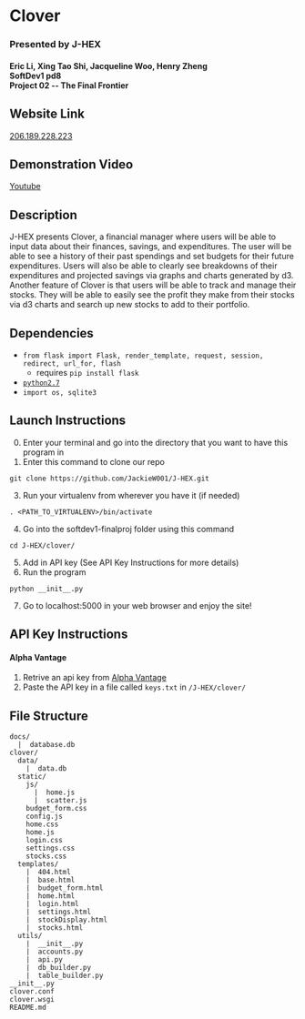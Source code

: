 # Clover
### Presented by J-HEX
#### Eric Li, Xing Tao Shi, Jacqueline Woo, Henry Zheng<br>SoftDev1 pd8<br>Project 02 -- The Final Frontier

## Website Link
[206.189.228.223](http://206.189.228.223)

## Demonstration Video
[Youtube](https://youtu.be/isq-uBGUVt4)

## Description
J-HEX presents Clover, a financial manager where users will be able to input data about their finances, savings, and expenditures. The user will be able to see a history of their past spendings and set budgets for their future expenditures. Users will also be able to clearly see breakdowns of their expenditures and projected savings via graphs and charts generated by d3. Another feature of Clover is that users will be able to track and manage their stocks. They will be able to easily see the profit they make from their stocks via d3 charts and search up new stocks to add to their portfolio.

## Dependencies
* `from flask import Flask, render_template, request, session, redirect, url_for, flash`
  * requires `pip install flask`
* [`python2.7`](https://www.python.org/download/releases/2.7/)
* `import os, sqlite3`

## Launch Instructions
0. Enter your terminal and go into the directory that you want to have this program in
2. Enter this command to clone our repo
```
git clone https://github.com/JackieW001/J-HEX.git
```
3. Run your virtualenv from wherever you have it (if needed)
```
. <PATH_TO_VIRTUALENV>/bin/activate
```
4. Go into the softdev1-finalproj folder using this command
```
cd J-HEX/clover/
```
5. Add in API key (See API Key Instructions for more details)
6. Run the program
```
python __init__.py
```
7. Go to localhost:5000 in your web browser and enjoy the site!


## API Key Instructions

#### Alpha Vantage
1. Retrive an api key from [Alpha Vantage](https://www.alphavantage.co/documentation/)
2. Paste the API key in a file called ```keys.txt``` in ```/J-HEX/clover/```

## File Structure
```
docs/
  |  database.db
clover/
  data/
    |  data.db
  static/
    js/
      |  home.js
      |  scatter.js
    budget_form.css
    config.js
    home.css
    home.js
    login.css
    settings.css
    stocks.css
  templates/
    |  404.html
    |  base.html
    |  budget_form.html
    |  home.html
    |  login.html
    |  settings.html
    |  stockDisplay.html
    |  stocks.html
  utils/
    |  __init__.py
    |  accounts.py
    |  api.py
    |  db_builder.py
    |  table_builder.py
__init__.py
clover.conf
clover.wsgi
README.md
```
